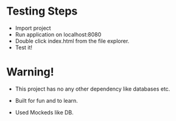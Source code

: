# Testing Steps

- Import project
- Run application on localhost:8080
- Double click index.html from the file explorer.
- Test it!

# Warning!

- This project has no any other dependency like databases etc.
- Built for fun and to learn.

- Used Mockeds like DB.
